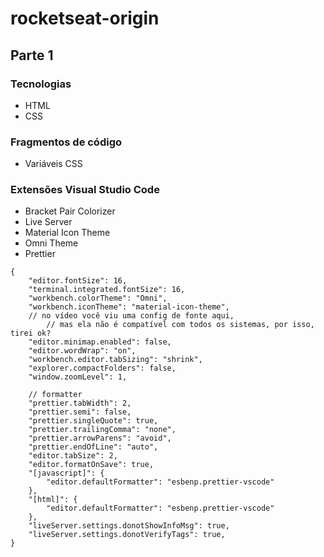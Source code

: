# rocketseat-origin

## Parte 1

### Tecnologias

- HTML
- CSS

### Fragmentos de código

- Variáveis CSS

### Extensões Visual Studio Code

- Bracket Pair Colorizer
- Live Server
- Material Icon Theme
- Omni Theme
- Prettier

```
{
    "editor.fontSize": 16,
    "terminal.integrated.fontSize": 16,
    "workbench.colorTheme": "Omni",
    "workbench.iconTheme": "material-icon-theme",
    // no vídeo você viu uma config de fonte aqui,
		// mas ela não é compatível com todos os sistemas, por isso, tirei ok?
    "editor.minimap.enabled": false,
    "editor.wordWrap": "on",
    "workbench.editor.tabSizing": "shrink",
    "explorer.compactFolders": false,
    "window.zoomLevel": 1,

    // formatter
    "prettier.tabWidth": 2,
    "prettier.semi": false,
    "prettier.singleQuote": true,
    "prettier.trailingComma": "none",
    "prettier.arrowParens": "avoid",
    "prettier.endOfLine": "auto",
    "editor.tabSize": 2,
    "editor.formatOnSave": true,
    "[javascript]": {
        "editor.defaultFormatter": "esbenp.prettier-vscode"
    },
    "[html]": {
        "editor.defaultFormatter": "esbenp.prettier-vscode"
    },
    "liveServer.settings.donotShowInfoMsg": true,
    "liveServer.settings.donotVerifyTags": true,
}
```
